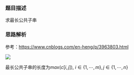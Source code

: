 ### 题目描述

求最长公共子串

### 思路解析

参考：https://www.cnblogs.com/en-heng/p/3963803.html

![](https://github.com/1273545169/Course_notes/blob/master/%E5%9B%BE%E7%89%87/%E6%9C%80%E9%95%BF%E5%AD%90%E4%B8%B2.PNG)

最长公共子串的长度为$max(c[i,j]), \ i\in \lbrace 1,\cdots, m \rbrace, j\in \lbrace 1,\cdots,n \rbrace$

```python



```

